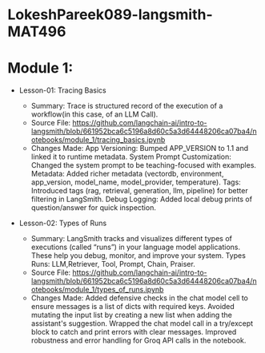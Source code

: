 # LokeshPareek089-langsmith-MAT496
# Module 1:
  * Lesson-01: Tracing Basics
    * Summary: Trace is structured record of the execution of a workflow(in this case, of an LLM Call).
    * Source File: https://github.com/langchain-ai/intro-to-langsmith/blob/661952bca6c5196a8d60c5a3d64448206ca07ba4/notebooks/module_1/tracing_basics.ipynb
    * Changes Made:
      App Versioning: Bumped APP_VERSION to 1.1 and linked it to runtime metadata.
      System Prompt Customization: Changed the system prompt to be teaching-focused with examples.
      Metadata: Added richer metadata (vectordb, environment, app_version, model_name, model_provider,
      temperature).
      Tags: Introduced tags (rag, retrieval, generation, llm, pipeline) for better filtering in LangSmith.
      Debug Logging: Added local debug prints of question/answer for quick inspection.

  * Lesson-02: Types of Runs
    * Summary: LangSmith tracks and visualizes different types of executions (called “runs”) in your
      language model applications. These help you debug, monitor, and improve your system. Types Runs:
      LLM,Retriever, Tool, Prompt, Chain, Praiser.
    * Source File: https://github.com/langchain-ai/intro-to-langsmith/blob/661952bca6c5196a8d60c5a3d64448206ca07ba4/notebooks/module_1/types_of_runs.ipynb
    * Changes Made:
      Added defensive checks in the chat model cell to ensure messages is a list of dicts with required
      keys.
      Avoided mutating the input list by creating a new list when adding the assistant's suggestion.
      Wrapped the chat model call in a try/except block to catch and print errors with clear messages.
      Improved robustness and error handling for Groq API calls in the notebook.

